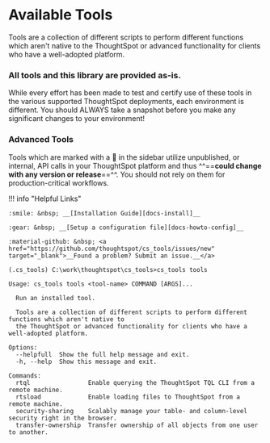 # Available Tools

Tools are a collection of different scripts to perform different functions which aren't
native to the ThoughtSpot or advanced functionality for clients who have a well-adopted
platform.

### __All tools and this library are provided as-is.__

While every effort has been made to test and certify use of these tools in the various
supported ThoughtSpot deployments, each environment is different. You should ALWAYS take
a snapshot before you make any significant changes to your environment!

### Advanced Tools

Tools which are marked with a :see_no_evil: in the sidebar utilize unpublished, or
internal, API calls in your ThoughtSpot platform and thus ^^==__could change with any
version or release__==^^. You should not rely on them for production-critical workflows.

!!! info "Helpful Links"

    :smile: &nbsp; __[Installation Guide][docs-install]__

    :gear: &nbsp; __[Setup a configuration file][docs-howto-config]__

    :material-github: &nbsp; <a href="https://github.com/thoughtspot/cs_tools/issues/new" target="_blank">__Found a problem? Submit an issue.__</a>

```console
(.cs_tools) C:\work\thoughtspot\cs_tools>cs_tools tools

Usage: cs_tools tools <tool-name> COMMAND [ARGS]...

  Run an installed tool.

  Tools are a collection of different scripts to perform different functions which aren't native to
  the ThoughtSpot or advanced functionality for clients who have a well-adopted platform.

Options:
  --helpfull  Show the full help message and exit.
  -h, --help  Show this message and exit.

Commands:
  rtql                Enable querying the ThoughtSpot TQL CLI from a remote machine.
  rtsload             Enable loading files to ThoughtSpot from a remote machine.
  security-sharing    Scalably manage your table- and column-level security right in the browser.
  transfer-ownership  Transfer ownership of all objects from one user to another.
```

[docs-install]: ../../how-to/install-upgrade-cs-tools
[docs-howto-config]: ../../how-to/configuration-file
[gh-issue]: https://github.com/thoughtspot/cs_tools/issues/new
